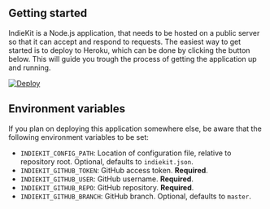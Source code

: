 ## Getting started

IndieKit is a Node.js application, that needs to be hosted on a public server so that it can accept and respond to requests. The easiest way to get started is to deploy to Heroku, which can be done by clicking the button below. This will guide you trough the process of getting the application up and running.

[![Deploy](https://www.herokucdn.com/deploy/button.svg)](https://heroku.com/deploy?template=https://github.com/paulrobertlloyd/indiekit)

## Environment variables

If you plan on deploying this application somewhere else, be aware that the following environment variables to be set:

* `INDIEKIT_CONFIG_PATH`: Location of configuration file, relative to repository root. Optional, defaults to `indiekit.json`.
* `INDIEKIT_GITHUB_TOKEN`: GitHub access token. **Required**.
* `INDIEKIT_GITHUB_USER`: GitHub username. **Required**.
* `INDIEKIT_GITHUB_REPO`: GitHub repository. **Required**.
* `INDIEKIT_GITHUB_BRANCH`: GitHub branch. Optional, defaults to `master`.

